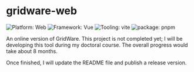 # gridware-web

![Platform: Web](https://img.shields.io/badge/platform-Web-yellowgreen?style=flat-square)
![Framework: Vue](https://img.shields.io/badge/Framework-Vue-4FC08D?style=flat-square&logo=vue.js) ![Tooling: vite](https://img.shields.io/badge/Build-vite-646CFF?style=flat-square&logo=vite)
![package: pnpm](https://img.shields.io/badge/Package_manager-pnpm-CB3837?style=flat-square&logo=pnpm)

An online version of GridWare.
This project is not completed yet; I will be developing this tool during my doctoral course. The overall progress would take about 8 months.

Once finished, I will update the README file and publish a release version.
